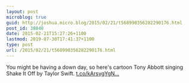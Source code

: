 ```yaml
---
layout: post
microblog: true
guid: http://joshua.micro.blog/2015/02/21/t568990356282290176.html
post_id: 38848
date: 2015-02-21T15:27:26+1100
lastmod: 2019-07-30T17:41:37+1100
type: post
url: /2015/02/21/t568990356282290176.html
---
```

You might be having a down day, so here's cartoon Tony Abbott​ singing Shake It Off​ by Taylor Swift​. [t.co/kArsygYgN...](https://t.co/kArsygYgNS)
